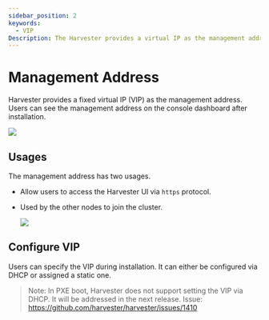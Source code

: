 ```yaml
---
sidebar_position: 2
keywords:
  - VIP
Description: The Harvester provides a virtual IP as the management address.
---
```


# Management Address
Harvester provides a fixed virtual IP (VIP) as the management address. Users can see the management address on the console dashboard after installation.

![](./assets/console-dashboard.png)

## Usages
The management address has two usages.

- Allow users to access the Harvester UI via `https` protocol.

- Used by the other nodes to join the cluster. 

    ![](./assets/configure-management-address.png)

## Configure VIP 
Users can specify the VIP during installation. It can either be configured via DHCP or assigned a static one.

> Note: In PXE boot, Harvester does not support setting the VIP via DHCP. It will be addressed in the next release.
> Issue: https://github.com/harvester/harvester/issues/1410
